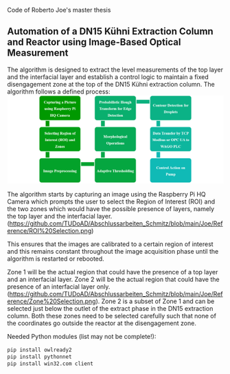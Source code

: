 Code of Roberto Joe's master thesis

## Automation of a DN15 Kühni Extraction Column and Reactor using Image-Based Optical Measurement 

The algorithm is designed to extract the level measurements of the top layer and the interfacial layer and establish a control logic to maintain a fixed disengagement zone at the top of the DN15 Kühni extraction column. The algorithm follows a defined process:
<img src="https://github.com/TUDoAD/Abschlussarbeiten_Schmitz/blob/main/Joe/Reference/Process%20Flowchart.png?raw=true" alt="Image error" width="700">

The algorithm starts by capturing an image using the Raspberry Pi HQ Camera which prompts the user to select the Region of Interest (ROI) and the two zones which would have the possible presence of layers, namely the top layer and the interfacial layer. 
(https://github.com/TUDoAD/Abschlussarbeiten_Schmitz/blob/main/Joe/Reference/ROI%20Selection.png)

This ensures that the images are calibrated to a certain region of interest and this remains constant throughout the image acquisition phase until the algorithm is restarted or rebooted. 

Zone 1 will be the actual region that could have the presence of a top layer and an interfacial layer. Zone 2 will be the actual region that could have the presence of an interfacial layer only. 
(https://github.com/TUDoAD/Abschlussarbeiten_Schmitz/blob/main/Joe/Reference/Zone%20Selection.png). 
Zone 2 is a subset of Zone 1 and can be selected just below the outlet of the extract phase in the DN15 extraction column. Both these zones need to be selected carefully such that none of the coordinates go outside the reactor at the disengagement zone. 












Needed Python modules (list may not be complete!):
```
pip install owlready2
pip install pythonnet
pip install win32.com client
```

